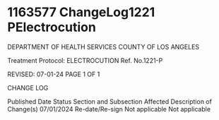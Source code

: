 # 1163577 ChangeLog1221 PElectrocution

DEPARTMENT OF HEALTH SERVICES 
COUNTY OF LOS ANGELES 
 
Treatment Protocol: ELECTROCUTION Ref. No.1221-P 
 
 
 
 
 
 
REVISED: 07-01-24 PAGE 1 OF 1 
 
CHANGE LOG 
 
Published 
Date 
Status Section and 
Subsection Affected 
Description of Change(s) 
07/01/2024 Re-date/Re-sign Not applicable Not applicable
